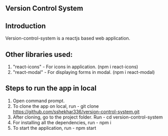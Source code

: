 ## Version Control System

## Introduction

Version-control-system is a reactjs based web application. 

## Other libraries used:
1. "react-icons" - For icons in application. (npm i react-icons)
2. "react-modal" - For displaying forms in modal. (npm i react-modal)

## Steps to run the app in local
1. Open command prompt.
2. To clone the app on local, run - git clone https://github.com/sshekhar336/version-control-system.git
3. After cloning, go to the project folder. Run - cd version-control-system
4. For installing all the dependencies, run - npm i
5. To start the application, run - npm start
